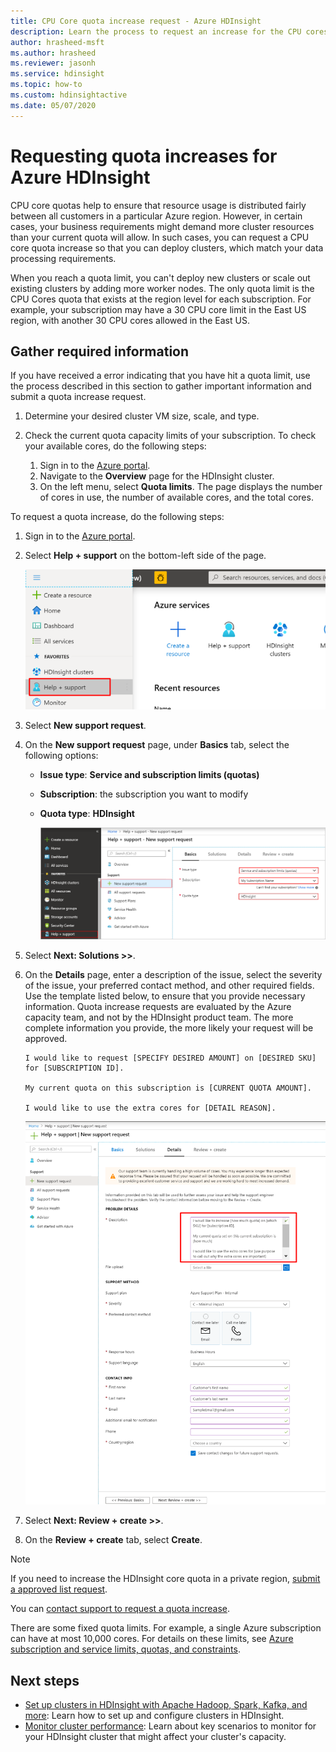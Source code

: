 ```yaml
---
title: CPU Core quota increase request - Azure HDInsight 
description: Learn the process to request an increase for the CPU cores allocated to your subscription.
author: hrasheed-msft
ms.author: hrasheed
ms.reviewer: jasonh
ms.service: hdinsight
ms.topic: how-to
ms.custom: hdinsightactive
ms.date: 05/07/2020
---
```

# Requesting quota increases for Azure HDInsight

CPU core quotas help to ensure that resource usage is distributed fairly between all customers in a particular Azure region. However, in certain cases, your business requirements might demand more cluster resources than your current quota will allow. In such cases, you can request a CPU core quota increase so that you can deploy clusters, which match your data processing requirements.

When you reach a quota limit, you can't deploy new clusters or scale out existing clusters by adding more worker nodes. The only quota limit is the CPU Cores quota that exists at the region level for each subscription. For example, your subscription may have a 30 CPU core limit in the East US region, with another 30 CPU cores allowed in the East US.

## Gather required information

If you have received a error indicating that you have hit a quota limit, use the process described in this section to gather important information and submit a quota increase request.

1. Determine your desired cluster VM size, scale, and type.
1. Check the current quota capacity limits of your subscription. To check your available cores, do the following steps:

    1. Sign in to the [Azure portal](https://portal.azure.com/).
    1. Navigate to the **Overview** page for the HDInsight cluster.
    1. On the left menu, select **Quota limits**. The page displays the number of cores in use, the number of available cores, and the total cores.

To request a quota increase, do the following steps:

1. Sign in to the [Azure portal](https://portal.azure.com/).
1. Select **Help + support** on the bottom-left side of the page.

    ![help and support button](./media/quota-increase-request/help-support-button.png)

1. Select **New support request**.
1. On the **New support request** page, under **Basics** tab, select the following options:

   - **Issue type**: **Service and subscription limits (quotas)**
   - **Subscription**: the subscription you want to modify
   - **Quota type**: **HDInsight**

     ![Create a support request to increase HDInsight core quota](./media/quota-increase-request/hdinsight-quota-support-request.png)

1. Select **Next: Solutions >>**.
1. On the **Details** page, enter a description of the issue, select the severity of the issue, your preferred contact method, and other required fields. Use the template listed below, to ensure that you provide necessary information. Quota increase requests are evaluated by the Azure capacity team, and not by the HDInsight product team. The more complete information you provide, the more likely your request will be approved.

    ```
    I would like to request [SPECIFY DESIRED AMOUNT] on [DESIRED SKU] for [SUBSCRIPTION ID].
    
    My current quota on this subscription is [CURRENT QUOTA AMOUNT].
    
    I would like to use the extra cores for [DETAIL REASON].
    ```

    ![problem details](./media/quota-increase-request/problem-details.png)

1. Select **Next: Review + create >>**.
1. On the **Review + create** tab, select **Create**.

> [!NOTE]  
> If you need to increase the HDInsight core quota in a private region, [submit a approved list request](https://aka.ms/canaryintallowlist).

You can [contact support to request a quota increase](../azure-portal/supportability/resource-manager-core-quotas-request.md).

There are some fixed quota limits. For example, a single Azure subscription can have at most 10,000 cores. For details on these limits, see [Azure subscription and service limits, quotas, and constraints](../azure-resource-manager/management/azure-subscription-service-limits.md).

## Next steps

* [Set up clusters in HDInsight with Apache Hadoop, Spark, Kafka, and more](hdinsight-hadoop-provision-linux-clusters.md): Learn how to set up and configure clusters in HDInsight.
* [Monitor cluster performance](hdinsight-key-scenarios-to-monitor.md): Learn about key scenarios to monitor for your HDInsight cluster that might affect your cluster's capacity.